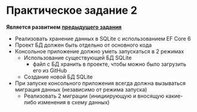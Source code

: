 # Практическое задание 2
**Является развитием [предыдущего задания](https://github.com/alex1ozr/LearnDotNet/blob/main/Exercises/Exercise_1.md)**

- Реализовать хранение данных в SQLite с использованием EF Core 6
- Проект БД должен быть отдельно от основного кода
- Консольное приложение должно уметь запускаться в 2 режимах
  - Использование существующей БД SQLite
    - файл с БД хранить в проекте, чтобы можно было загрузить его из GitHub
  - Создание новой БД SQLite
- При запуске консольного приложения всегда должна вызываться миграция данных (независимо от режима запуска)
  - Реализовать 2 миграции (инициирующую и вносящую какие-либо изменения в схему данных)
